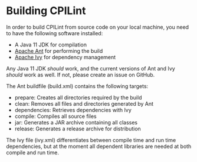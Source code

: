 # Building CPILint

In order to build CPILint from source code on your local machine, you need to have the following software installed:

* A Java 11 JDK for compilation
* [Apache Ant](https://ant.apache.org/) for performing the build
* [Apache Ivy](https://ant.apache.org/ivy/) for dependency management

Any Java 11 JDK *should* work, and the current versions of Ant and Ivy *should* work as well. If not, please create an issue on GitHub.

The Ant buildfile (build.xml) contains the following targets:

* prepare: Creates all directories required by the build
* clean: Removes all files and directories generated by Ant
* dependencies: Retrieves dependencies with Ivy
* compile: Compiles all source files
* jar: Generates a JAR archive containing all classes
* release: Generates a release archive for distribution

The Ivy file (ivy.xml) differentiates between compile time and run time dependencies, but at the moment all dependent libraries are needed at both compile and run time.